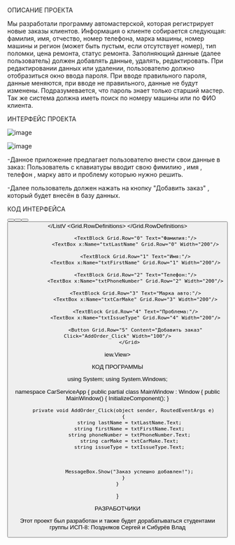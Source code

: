ОПИСАНИЕ ПРОЕКТА

Мы разработали программу автомастерской, которая регистрирует новые заказы клиентов. Информация о клиенте собирается следующая: фамилия, имя, отчество, номер телефона, марка машины, номер машины и регион (может быть пустым, если отсутствует номер), тип поломки, цена ремонта, статус ремонта.
Заполняющий данные (далее пользователь) должен добавлять данные, удалять, редактировать. 
При редактировании данных или удалении, пользователю должно отобразиться окно ввода пароля. При вводе правильного пароля, данные меняются, при вводе не правильного, данные не будут изменены. Подразумевается, что пароль знает только старший мастер.
Так же система должна иметь поиск по номеру машины или по ФИО клиента.

ИНТЕРФЕЙС ПРОЕКТА



![image](https://github.com/sergey675/WpfApp3/assets/161806606/738fa516-c565-4963-a1dd-f18219c8ad33)


![image](https://github.com/sergey675/WpfApp3/assets/161806606/ce058102-9238-4346-b2ee-7a83b36db106)


-Данное приложение предлагает пользователю внести свои данные в заказ: Пользователь с клавиатуры вводит свою фимилию , имя , телефон , марку авто и проблему которыю нужно решить.

-Далее пользователь должен нажать на кнопку "Добавить заказ" , который будет внесён в базу данных.

КОД ИНТЕРФЕЙСА

<Window x:Class="WPFApp.MainWindow"
        xmlns="http://schemas.microsoft.com/winfx/2006/xaml/presentation"
        xmlns:x="http://schemas.microsoft.com/winfx/2006/xaml"
        Title="Product Viewer" Height="450" Width="800">
    <Grid>
        <StackPanel Orientation="Horizontal" HorizontalAlignment="Center" VerticalAlignment="Top" Margin="0,10,0,0">
            <Button Content="Phones" Click="ShowPhones" Margin="5"/>
            <Button Content="Headphones" Click="ShowHeadphones" Margin="5"/>
            <Button Content="Tablets" Click="ShowTablets" Margin="5"/>
            <Button Content="All Categories" Click="ShowAllCategories" Margin="5"/>
        </StackPanel>
        <ListView x:Name="productsListView" HorizontalAlignment="Center" VerticalAlignment="Center" Margin="0,50,0,0">
            <ListV>
                <GridView>
                    <GridViewColumn Header="Name" DisplayMemberBinding="{Binding Name}"/>
                    <GridViewColumn Header="Manufacturer" DisplayMemberBinding="{Binding Manufacturer}"/>
                    <GridViewColumn Header="Warranty" DisplayMemberBinding="{Binding Warranty}"/>
                    <GridViewColumn Header="Price" DisplayMemberBinding="{Binding Price}"/>
                </GridView>
            </ListV<Window x:Class="CarServiceApp.MainWindow"
        xmlns="http://schemas.microsoft.com/winfx/2006/xaml/presentation"
        xmlns:x="http://schemas.microsoft.com/winfx/2006/xaml"
        Title="Car Service App" Height="350" Width="525">
            <Grid>
                <Grid.RowDefinitions>
                    <RowDefinition Height="Auto"/>
                    <RowDefinition Height="Auto"/>
                    <RowDefinition Height="Auto"/>
                    <RowDefinition Height="Auto"/>
                    <RowDefinition Height="Auto"/>
                    <RowDefinition Height="Auto"/>
                </Grid.RowDefinitions>

                <TextBlock Grid.Row="0" Text="Фамилия:"/>
                <TextBox x:Name="txtLastName" Grid.Row="0" Width="200"/>

                <TextBlock Grid.Row="1" Text="Имя:"/>
                <TextBox x:Name="txtFirstName" Grid.Row="1" Width="200"/>

                <TextBlock Grid.Row="2" Text="Телефон:"/>
                <TextBox x:Name="txtPhoneNumber" Grid.Row="2" Width="200"/>

                <TextBlock Grid.Row="3" Text="Марка авто:"/>
                <TextBox x:Name="txtCarMake" Grid.Row="3" Width="200"/>

                <TextBlock Grid.Row="4" Text="Проблема:"/>
                <TextBox x:Name="txtIssueType" Grid.Row="4" Width="200"/>

                <Button Grid.Row="5" Content="Добавить заказ" Click="AddOrder_Click" Width="100"/>
            </Grid>
</Window> iew.View>
        </ListView>
    </Grid>
</Window>

КОД ПРОГРАММЫ

using System;
using System.Windows;

namespace CarServiceApp
{
    public partial class MainWindow : Window
    {
        public MainWindow()
        {
            InitializeComponent();
        }

        private void AddOrder_Click(object sender, RoutedEventArgs e)
        {
            string lastName = txtLastName.Text;
            string firstName = txtFirstName.Text;
            string phoneNumber = txtPhoneNumber.Text;
            string carMake = txtCarMake.Text;
            string issueType = txtIssueType.Text;



            MessageBox.Show("Заказ успешно добавлен!");
        }
    }
}




РАЗРАБОТЧИКИ

Этот проект был разработан и также будет дорабатываться студентами группы ИСП-8: Поздняков Сергей и Сибурёв Влад







